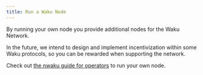 ```yaml
---
title: Run a Waku Node
---
```


By running your own node you provide additional nodes for the Waku Network.

In the future, we intend to design and implement incentivization within some Waku protocols,
so you can be rewarded when supporting the network.

<!-- TODO: Update link once it's available on https://waku.org/docs/nim -->
Check out [the nwaku guide for operators](https://github.com/status-im/nwaku/tree/master/docs/operators) to run your own node.
